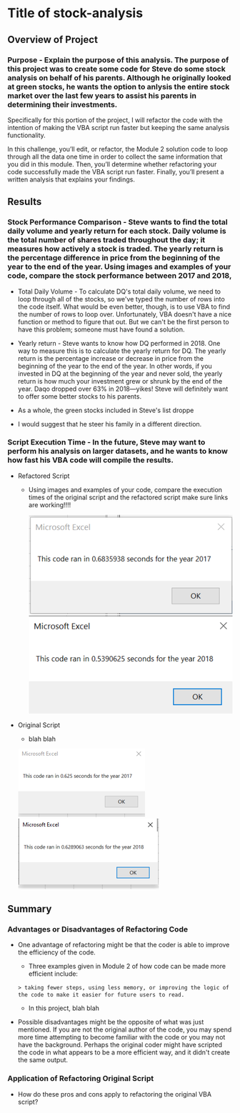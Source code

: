 # **Title of stock-analysis**

## **Overview of Project**
### Purpose - Explain the purpose of this analysis. The purpose of this project was to create some code for Steve do some stock analysis on behalf of his parents.  Although he originally looked at green stocks, he wants the option to anlysis the entire stock market over the last few years to assist his parents in determining their investments.

Specifically for this portion of the project, I will refactor the code with the intention of making the VBA script run faster but keeping the same analysis functionality.

In this challenge, you’ll edit, or refactor, the Module 2 solution code to loop through all the data one time in order to collect the same information that you did in this module. Then, you’ll determine whether refactoring your code successfully made the VBA script run faster. Finally, you’ll present a written analysis that explains your findings.

## **Results**
### Stock Performance Comparison - Steve wants to find the total daily volume and yearly return for each stock. Daily volume is the total number of shares traded throughout the day; it measures how actively a stock is traded. The yearly return is the percentage difference in price from the beginning of the year to the end of the year.  Using images and examples of your code, compare the stock performance between 2017 and 2018, 


- Total Daily Volume - To calculate DQ's total daily volume, we need to loop through all of the stocks, so we've typed the number of rows into the code itself. What would be even better, though, is to use VBA to find the number of rows to loop over. Unfortunately, VBA doesn't have a nice function or method to figure that out. But we can't be the first person to have this problem; someone must have found a solution. 
- Yearly return - Steve wants to know how DQ performed in 2018. One way to measure this is to calculate the yearly return for DQ. The yearly return is the percentage increase or decrease in price from the beginning of the year to the end of the year. In other words, if you invested in DQ at the beginning of the year and never sold, the yearly return is how much your investment grew or shrunk by the end of the year. Daqo dropped over 63% in 2018—yikes! Steve will definitely want to offer some better stocks to his parents.

- As a whole, the green stocks included in Steve's list droppe
- I would suggest that he steer his family in a different direction.
### Script Execution Time - In the future, Steve may want to perform his analysis on larger datasets, and he wants to know how fast his VBA code will compile the results.

  - Refactored Script
    - Using images and examples of your code, compare the execution times of the original script and the refactored script make sure links are working!!!!
    
      ![VBA_Challenge_2017](Resources/VBA_Challenge_2017.png)
      ![VBA_Challenge_2018](Resources/VBA_Challenge_2018.PNG)
  
  - Original Script 
    -  blah blah 
  
      ![Original_2017](Resources/Original_2017.PNG)
      ![Original_2018](Resources/Original_2018.PNG)
  
## **Summary**
### Advantages or Disadvantages of Refactoring Code
- One advantage of refactoring might be that the coder is able to improve the efficiency of the code.  
    -  Three examples given in Module 2 of how code can be made more efficient include:
      
      > taking fewer steps, using less memory, or improving the logic of the code to make it easier for future users to read.
      
    -  In this project, blah blah
 - Possible disadvantages might be the opposite of what was just mentioned.  If you are not the original author of the code, you may spend more time attempting to become familiar with the code or you may not have the background.  Perhaps the original coder might have scripted the code in what appears to be a more efficient way, and it didn't create the same output.
### Application of Refactoring Original Script
- How do these pros and cons apply to refactoring the original VBA script?
